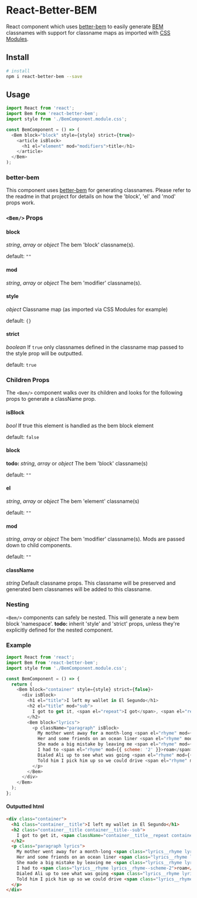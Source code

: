 # React-Better-BEM

React component which uses [better-bem](https://github.com/LuudJacobs/better-bem) to easily generate [BEM](https://en.bem.info/methodology/quick-start/) classnames with support for classname maps as imported with [CSS Modules](https://github.com/css-modules/css-modules).

## Install

```zsh
# install
npm i react-better-bem --save
```

## Usage

```javascript
import React from 'react';
import Bem from 'react-better-bem';
import style from './BemComponent.module.css';

const BemComponent = () => (
  <Bem block="block" style={style} strict={true}>
	<article isBlock>
	  <h1 el="element" mod="modifiers">title</h1>
	</article>
  </Bem>
);
```

### better-bem

This component uses [better-bem](https://github.com/LuudJacobs/better-bem) for generating classnames. Please refer to the readme in that project for details on how the 'block', 'el' and 'mod' props work.

### `<Bem/>` Props

#### block

_string_, _array_ or _object_ The bem 'block' classname(s).

default: `""`

#### mod

_string_, _array_ or _object_ The bem 'modifier' classname(s).

#### style

_object_ Classname map (as imported via CSS Modules for example)

default: `{}`

#### strict

_boolean_ If `true` only classnames defined in the classname map passed to the style prop will be outputted.

default: `true`

### Children Props

The `<Bem/>` component walks over its children and looks for the following props to generate a className prop.

#### isBlock

_bool_ If true this element is handled as the bem block element

default: `false`

#### block

**todo:** _string_, _array_ or _object_ The bem 'block' classname(s)

default: `""`

#### el

_string_, _array_ or _object_ The bem 'element' classname(s)

default: `""`

#### mod

_string_, _array_ or _object_ The bem 'modifier' classname(s). Mods are passed down to child components.

default: `""`

#### className

_string_ Default classname props. This classname will be preserved and generated bem classnames will be added to this classname.

### Nesting

`<Bem/>` components can safely be nested. This will generate a new bem block 'namespace'. **todo:** inherit 'style' and 'strict' props, unless they're explicitly defined for the nested component.

### Example

```javascript
import React from 'react';
import Bem from 'react-better-bem';
import style from './BemComponent.module.css';

const BemComponent = () => {
  return (
    <Bem block="container" style={style} strict={false}>
      <div isBlock>
        <h1 el="title">I left my wallet in El Segundo</h1>
        <h2 el="title" mod="sub">
          I got to get it, <span el="repeat">I got</span>, <span el="repeat">I got to get it</span>
        </h2>
        <Bem block="lyrics">
          <p className="paragraph" isBlock>
			My mother went away for a month-long <span el="rhyme" mod={{ scheme: '1' }}>trip</span><br/>
			Her and some friends on an ocean liner <span el="rhyme" mod={{ scheme: '1' }}>ship</span><br/>
			She made a big mistake by leaving me <span el="rhyme" mod={{ scheme: '2' }}>home</span></br>
			I had to <span el="rhyme" mod={{ scheme: '2' }}>roam</span> so I picked up the <span el="rhyme" mod={{ scheme: '2' }}>phone</span><br/>
			Dialed Ali up to see what was going <span el="rhyme" mod={{ scheme: '3' }}>down</span><br/>
			Told him I pick him up so we could drive <span el="rhyme" mod={{ scheme: '3' }}>around</span>
          </p>
        </Bem>
      </div>
    </Bem>
  );
};
```

#### Outputted html

```html
<div class="container">
  <h1 class="container__title">I left my wallet in El Segundo</h1>
  <h2 class="container__title container__title--sub">
    I got to get it, <span className="container__title__repeat container__title__repeat--sub">I got</span>, <span className="container__title__repeat container__title__repeat--sub">I got to get it</span>
  </h2>
  <p class="paragraph lyrics">
    My mother went away for a month-long <span class="lyrics__rhyme lyrics__rhyme--scheme-1">trip</span><br>
    Her and some friends on an ocean liner <span class="lyrics__rhyme lyrics__rhyme--scheme-1">ship</span><br>
    She made a big mistake by leaving me <span class="lyrics__rhyme lyrics__rhyme--scheme-2">home</span><br>
    I had to <span class="lyrics__rhyme lyrics__rhyme--scheme-2">roam</span> so I picked up the <span class="lyrics__rhyme lyrics__rhyme--scheme-2">phone</span><br>
    Dialed Ali up to see what was going <span class="lyrics__rhyme lyrics__rhyme--scheme-3">down</span><br>
    Told him I pick him up so we could drive <span class="lyrics__rhyme lyrics__rhyme--scheme-3">around</span>
  </p>
</div>
```
